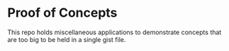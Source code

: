 # Proof of Concepts
This repo holds miscellaneous applications to demonstrate concepts that are too big to be held in a single gist file.
